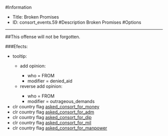 #Information
 - Title: Broken Promises
 - ID: consort_events.59
#Description
Broken Promises
#Options

___
##This offense will not be forgotten.

###Efects:<ul><li>tooltip:</li><ul><li>add opinion:</li><ul><li>who = FROM</li><li>modifier = denied_aid</li></ul><li>reverse add opinion:</li><ul><li>who = FROM</li><li>modifier = outrageous_demands</li></ul></ul><li>clr country flag [asked_consort_for_money](../flags/asked_consort_for_money.md)</li><li>clr country flag [asked_consort_for_adm](../flags/asked_consort_for_adm.md)</li><li>clr country flag [asked_consort_for_dip](../flags/asked_consort_for_dip.md)</li><li>clr country flag [asked_consort_for_mil](../flags/asked_consort_for_mil.md)</li><li>clr country flag [asked_consort_for_manpower](../flags/asked_consort_for_manpower.md)</li></ul>
